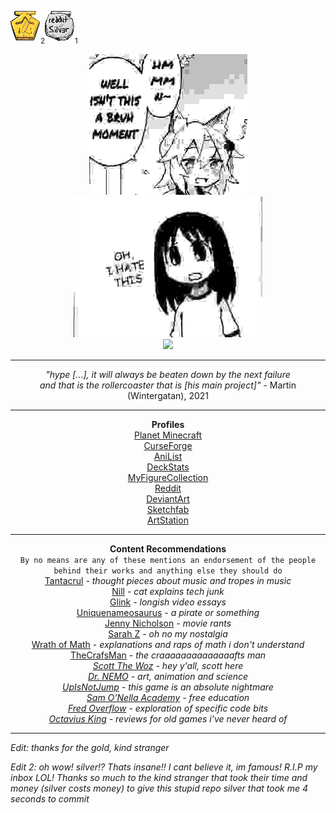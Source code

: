 <img src="https://raw.githubusercontent.com/DeflatedPickle/DeflatedPickle/master/gold-award.png" alt="gold"/><sub>2</sub><img src="https://raw.githubusercontent.com/DeflatedPickle/DeflatedPickle/master/silver-award.png" alt="silver"/><sub>1</sub>

<p align="center">
  <img src="https://raw.githubusercontent.com/DeflatedPickle/DeflatedPickle/master/bruh.jpg"/>
  <img src="https://raw.githubusercontent.com/DeflatedPickle/DeflatedPickle/master/ohihatethis.jpg"/>
  <br>
  <img src="https://count.getloli.com/get/@DeflatedPickle?theme=gelbooru"/>
</p>

***

<p align="center">
  <i>
    "hype [...], it will always be beaten down by the next failure
     <br>
     and that is the rollercoaster that is [his main project]"
  </i>
  - Martin (Wintergatan), 2021
</p>

***

<p align="center">
  <b>Profiles</b>
  <br>
  <a href="https://www.planetminecraft.com/member/deflatedpickle/">Planet Minecraft</a>
  <br>
  <a href="https://www.curseforge.com/members/deflatedpickle/">CurseForge</a>
  <br>
  <a href="https://anilist.co/user/DeflatedPickle/">AniList</a>
  <br>
  <a href="https://deckstats.net/decks/113605/">DeckStats</a>
  <br>
  <a href="https://myfigurecollection.net/profile/DeflatedPickle">MyFigureCollection</a>
  <br>
  <a href="https://www.reddit.com/user/DeflatedPickle">Reddit</a>
  <br>
  <a href="https://www.deviantart.com/deflatedpickle">DeviantArt</a>
  <br>
  <a href="https://sketchfab.com/deflatedpickle">Sketchfab</a>
  <br>
  <a href="https://www.artstation.com/deflatedpickle">ArtStation</a>
  <br>
</p>

***

<p align="center">
  <b>Content Recommendations</b>
  <br>
  <code>By no means are any of these mentions an endorsement of the people behind their works and anything else they should do</code>
  <br>
  <a href="https://www.youtube.com/channel/UCl_dlV_7ofr4qeP1drJQ-qg">Tantacrul</a>
  <i>- thought pieces about music and tropes in music</i>
  <br>
  <a href="https://www.youtube.com/channel/UC3JMzLbq7fgFLampM2dNLMA">Nill</a>
  <i>- cat explains tech junk</i>
  <br>
  <a href="https://www.youtube.com/channel/UCNTqu16j3F6RbtHZI-3untg">Glink</a>
  <i>- longish video essays</i>
  <br>
  <a href="https://www.youtube.com/channel/UCZn_h4YsrFy1ZjHGK7Z5NKw">Uniquenameosaurus</a>
  <i>- a pirate or something</i>
  <br>
  <a href="https://www.youtube.com/channel/UC7-E5xhZBZdW-8d7V80mzfg">Jenny Nicholson</a>
  <i>- movie rants</i>
  <br>
  <a href="https://www.youtube.com/channel/UCK-GxvzttTnNhq3JPYpXhqg">Sarah Z</a>
  <i>- oh no my nostalgia</i>
  <br>
  <a href="https://www.youtube.com/channel/UCyEKvaxi8mt9FMc62MHcliw">Wrath of Math</a>
  <i>- explanations and raps of math i don't understand</i>
  <br>
  <a href="https://www.youtube.com/channel/UCzsjHlc0WRwZYwlinsmtM4w">TheCrafsMan</a>
  <i>- the craaaaaaaaaaaaaafts man<i>
  <br>
  <a href="https://www.youtube.com/channel/UC4rqhyiTs7XyuODcECvuiiQ">Scott The Woz</a>
  <i>- hey y'all, scott here</i>
  <br>
  <a href="https://www.youtube.com/channel/UCEEQzq-81-YlCTErcCU5iYw">Dr. NEMO</a>
  <i>- art, animation and science</i>
  <br>
  <a href="https://www.youtube.com/channel/UCFLwN7vRu8M057qJF8TsBaA">UpIsNotJump</a>
  <i>- this game is an absolute nightmare</i>
  <br>
    <a href="https://www.youtube.com/channel/UC1DTYW241WD64ah5BFWn4JA">Sam O'Nella Academy</a>
    <i>- free education</i>
    <br>
    <a href="https://www.youtube.com/channel/UC9m7D4XKPJqTPCLSBym3BCg">Fred Overflow</a>
    <i>- exploration of specific code bits</i>
    <br>
    <a href="https://www.youtube.com/channel/UCz5Kx6dP6rHRf9yLY1tnelw">Octavius King</a>
    <i>- reviews for old games i've never heard of</i>
    <br>
</p>

***

Edit: thanks for the gold, kind stranger

Edit 2: oh wow! silver!? Thats insane!! I cant believe it, im famous! R.I.P my inbox LOL! Thanks so much to the *kind* stranger that took their time and money (silver costs money) to give this stupid repo silver that took me 4 seconds to commit

